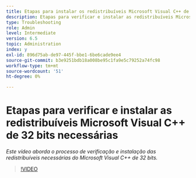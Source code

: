 ```yaml
---
title: Etapas para instalar os redistribuíveis Microsoft Visual C++ de 32 bits necessários
description: Etapas para verificar e instalar as redistribuíveis Microsoft Visual C++ de 32 bits necessárias
type: Troubleshooting
role: Admin
level: Intermediate
version: 6.5
topic: Administration
index: y
exl-id: 896d75ab-de97-445f-bbe1-6be6cade9ee4
source-git-commit: b3e9251bdb18a008be95c1fa9e5c79252a74fc98
workflow-type: tm+mt
source-wordcount: '51'
ht-degree: 0%

---
```


# Etapas para verificar e instalar as redistribuíveis Microsoft Visual C++ de 32 bits necessárias

*Este vídeo aborda o processo de verificação e instalação das redistribuíveis necessárias do Microsoft Visual C++ de 32 bits.*

>[!VIDEO](https://video.tv.adobe.com/v/335520?quality=12&learn=on)
